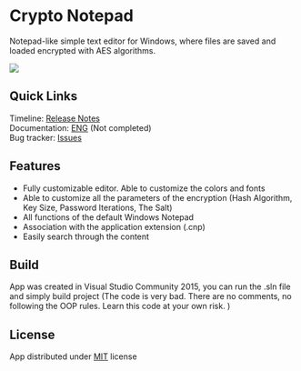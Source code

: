 # Crypto Notepad

Notepad-like simple text editor for Windows, where files are saved and loaded encrypted with AES algorithms.

![](http://i.imgur.com/5YVWzYR.png)

## Quick Links
Timeline: [Release Notes](https://github.com/Sigmanor/Crypto-Notepad/wiki/Release-Notes)  
Documentation: [ENG](https://github.com/Sigmanor/Crypto-Notepad/wiki/Documentation-%28ENG%29) (Not completed)  
Bug tracker: [Issues](https://github.com/Sigmanor/Crypto-Notepad/issues)

## Features

* Fully customizable editor. Able to customize the colors and fonts  
* Able to customize all the parameters of the encryption (Hash Algorithm, Key Size, Password Iterations, The Salt)  
* All functions of the default Windows Notepad  
* Association with the application extension (.cnp)  
* Easily search through the content

## Build
App was created in Visual Studio Community 2015, you can run the .sln file and simply build project (The code is very bad. There are no comments, no following the OOP rules. Learn this code at your own risk. )

## License
App distributed under [MIT](https://github.com/Sigmanor/Crypto-Notepad/blob/master/LICENSE) license

